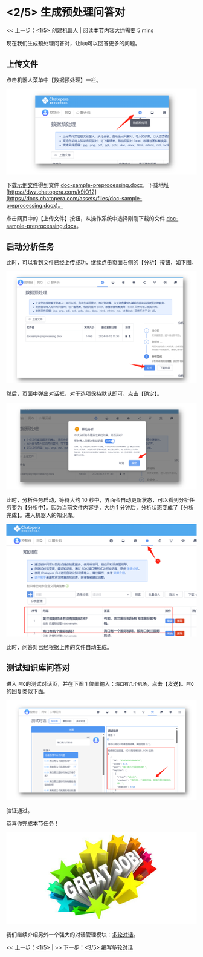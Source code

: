 <!-- markup:blank-line -->
# <2/5> 生成预处理问答对

<< 上一步：[<1/5> 创建机器人](/products/chatbot-platform/tutorials/1-create-bot.html) | <i class="glyphicon glyphicon-time"></i>阅读本节内容大约需要 5 mins <!-- markup:skip-line -->

现在我们生成预处理问答对，让`阿Q`可以回答更多的问题。

## 上传文件

点击机器人菜单中【数据预处理】一栏。

![](../../../images/assets/screenshot_20240612141031.png)

下载[示例文件](https://docs.chatopera.com/assets/files/doc-sample-preprocessing.docx)得到文件 [doc-sample-preprocessing.docx](https://docs.chatopera.com/assets/files/doc-sample-preprocessing.docx)，下载地址 [https://dwz.chatopera.com/k9iO12](https://docs.chatopera.com/assets/files/doc-sample-preprocessing.docx)。

点击网页中的【上传文件】按钮，从操作系统中选择刚刚下载的文件 [doc-sample-preprocessing.docx](https://docs.chatopera.com/assets/files/doc-sample-preprocessing.docx)。

## 启动分析任务

此时，可以看到文件已经上传成功，继续点击页面右侧的【分析】按钮，如下图。

![](../../../images/assets/screenshot_20240612141240.png)

然后，页面中弹出对话框，对于选项保持默认即可，点击【确定】。

![](../../../images/assets/screenshot_20240612141514.png)

此时，分析任务启动，等待大约 10 秒中，界面会自动更新状态，可以看到分析任务变为【分析中】。因为当前文件内容少，大约 1 分钟后，分析状态变成了【分析完成】。进入机器人的知识库。

![](../../../images/assets/screenshot_20240624184920.png)

此时，问答对已经根据上传的文件自动生成。

## 测试知识库问答对

进入 `阿Q`的测试对话页，并在下图 1 位置输入：`海口有几个机场`。点击【发送】。`阿Q` 的回复类似下面。

![](../../../images/assets/screenshot_20240612141744.png)

验证通过。

恭喜你完成本节任务！

![恭喜完成任务](../../../images/products/platform/congr-20210913-195053.png) <!-- markup:skip-line -->

我们继续介绍另外一个强大的对话管理模块：[多轮对话](/products/chatbot-platform/tutorials/3-add-scripts-function.html)。

<< 上一步：[<1/5> ](/products/chatbot-platform/tutorials/1-create-bot.html) | >> 下一步：[<3/5> 编写多轮对话](/products/chatbot-platform/tutorials/3-add-scripts-function.html)
